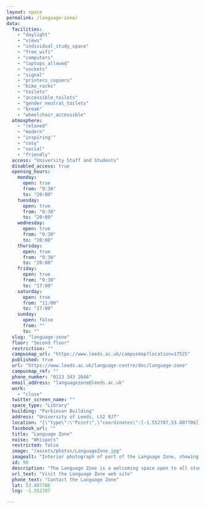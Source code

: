 ```yaml
---
layout: space
permalink: /language-zone/
data:
  facilities:
    - "daylight"
    - "views"
    - "individual_study_space"
    - "free_wifi"
    - "computers"
    - "laptops_allowed"
    - "sockets"
    - "signal"
    - "printers_copiers"
    - "bike_racks"
    - "toilets"
    - "accessible_toilets"
    - "gender_neutral_toilets"
    - "break"
    - "wheelchair_accessible"
  atmosphere:
    - "relaxed"
    - "modern"
    - "inspiring'"
    - "cosy"
    - "social"
    - "friendly"
  access: "University Staff and Students"
  disabled_access: true
  opening_hours:
    monday:
      open: true
      from: "9:30"
      to: "20:00"
    tuesday:
      open: true
      from: "9:30"
      to: "20:00"
    wednesday:
      open: true
      from: "9:30"
      to: "20:00"
    thursday:
      open: true
      from: "9:30"
      to: "20:00"
    friday:
      open: true
      from: "9:30"
      to: "17:00"
    saturday:
      open: true
      from: "11:00"
      to: "17:00"
    sunday:
      open: false
      from: ""
      to: ""
  slug: "language-zone"
  floor: "Second floor"
  restriction: ""
  campusmap_url: "https://www.leeds.ac.uk/campusmap?location=17525"
  published: true
  url: "https://www.leeds.ac.uk/language-centre/doc/language-zone"
  campusmap_ref: ""
  phone_number: "0113 343 2646"
  email_address: "languagezone@leeds.ac.uk"
  work:
    - "close"
  twitter_screen_name: ""
  space_type: "Library"
  building: "Parkinson Building"
  address: "University of Leeds, LS2 9JT"
  location: "{\"type\":\"Point\",\"coordinates\":[-1.552787,53.807706]}"
  facebook_url: ""
  title: "Language Zone"
  noise: "Whispers"
  restricted: false
  image: "/assets/photos/LanguageZone.jpg"
  imagealt: "Interior photograph of part of the Language Zone, showing multiple workstations arranged radially around a central pullar with students at work, and light streaming in through the window"
  id: 90
  description: "The Language Zone is a welcoming space open to all students and staff at Leeds and provides learning material in more than 50 languages, as well as friendly advice for language learners. We have a computer cluster for personal study, and books, magazines, audio and video resources to help you learn a language, as well as spaces for informal social activities."
  url_text: "Visit the Language Zone web site"
  phone_text: "Contact the Language Zone"
  lat: 53.807706
  lng: -1.552787

---
```

